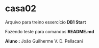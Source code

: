 # casa02

Arquivo para treino esxercício **DB1 Start**

Fazendo teste para comandos  **README.md**

**Aluno :** João Guilherme V. D. Pellacani
